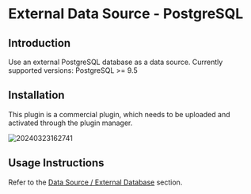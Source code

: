 # External Data Source - PostgreSQL

<PluginInfo commercial="true" name="data-source-external-postgres"></PluginInfo>

## Introduction

Use an external PostgreSQL database as a data source. Currently supported versions: PostgreSQL >= 9.5

## Installation

This plugin is a commercial plugin, which needs to be uploaded and activated through the plugin manager.

![20240323162741](https://static-docs.nocobase.com/20240323162741.png)

## Usage Instructions

Refer to the [Data Source / External Database](/data-sources/data-source-manager/external-database) section.
